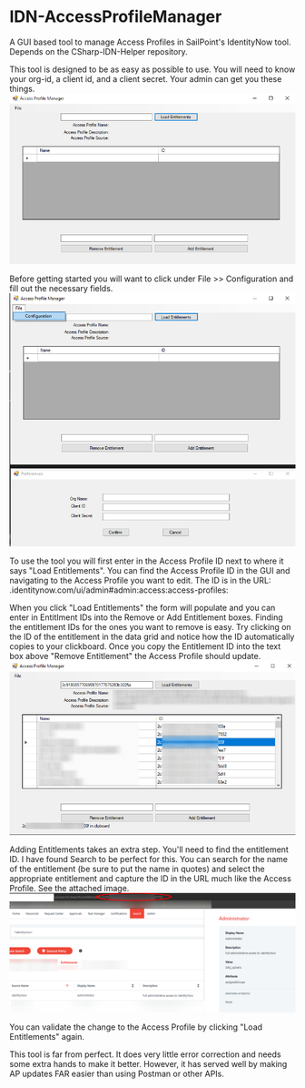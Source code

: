 # IDN-AccessProfileManager
A GUI based tool to manage Access Profiles in SailPoint's IdentityNow tool. Depends on the CSharp-IDN-Helper repository.

This tool is designed to be as easy as possible to use. You will need to know your org-id, a client id, and a client secret. Your admin can get you these things.
![MainScreen](APM-Main.png)

Before getting started you will want to click under File >> Configuration and fill out the necessary fields.
![ConfigScreenn](APM-Config.png)

To use the tool you will first enter in the Access Profile ID next to where it says "Load Entitlements". You can find the Access Profile ID in the GUI and navigating to the Access Profile you want to edit. The ID is in the URL: <org-name>.identitynow.com/ui/admin#admin:access:access-profiles:<ACCESS PROFILE ID>
  
When you click "Load Entitlements" the form will populate and you can enter in Entitlment IDs into the Remove or Add Entitlement boxes. Finding the entitlement IDs for the ones you want to remove is easy. Try clicking on the ID of the entitlement in the data grid and notice how the ID automatically copies to your clickboard. Once you copy the Entitlement ID into the text box above "Remove Entitlement" the Access Profile should update.
![LoadedEntitlements](APM-Example-Blurred.png)

Adding Entitlements takes an extra step. You'll need to find the entitlement ID. I have found Search to be perfect for this. You can search for the name of the entitlement (be sure to put the name in quotes) and select the appropriate entitlement and capture the ID in the URL much like the Access Profile. See the attached image.
![SearchExample](APM-SearchEntitlement.png)

You can validate the change to the Access Profile by clicking "Load Entitlements" again.

This tool is far from perfect. It does very little error correction and needs some extra hands to make it better. However, it has served well by making AP updates FAR easier than using Postman or other APIs. 
